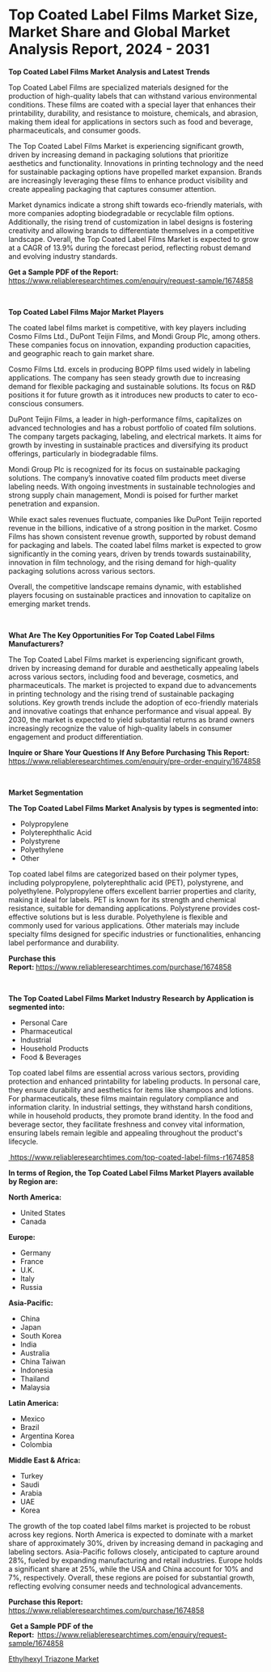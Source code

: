 <p><h1>Top Coated Label Films Market Size, Market Share and Global Market Analysis Report, 2024 - 2031</h1></p><p><strong>Top Coated Label Films Market Analysis and Latest Trends</strong></p>
<p><p>Top Coated Label Films are specialized materials designed for the production of high-quality labels that can withstand various environmental conditions. These films are coated with a special layer that enhances their printability, durability, and resistance to moisture, chemicals, and abrasion, making them ideal for applications in sectors such as food and beverage, pharmaceuticals, and consumer goods. </p><p>The Top Coated Label Films Market is experiencing significant growth, driven by increasing demand in packaging solutions that prioritize aesthetics and functionality. Innovations in printing technology and the need for sustainable packaging options have propelled market expansion. Brands are increasingly leveraging these films to enhance product visibility and create appealing packaging that captures consumer attention.</p><p>Market dynamics indicate a strong shift towards eco-friendly materials, with more companies adopting biodegradable or recyclable film options. Additionally, the rising trend of customization in label designs is fostering creativity and allowing brands to differentiate themselves in a competitive landscape. Overall, the Top Coated Label Films Market is expected to grow at a CAGR of 13.9% during the forecast period, reflecting robust demand and evolving industry standards.</p></p>
<p><strong>Get a Sample PDF of the Report:&nbsp;</strong> <a href="https://www.reliableresearchtimes.com/enquiry/request-sample/1674858?utm_campaign=1933&utm_medium=2&utm_source=Github&utm_content=ia&utm_term=28122024&utm_id=top-coated-label-films">https://www.reliableresearchtimes.com/enquiry/request-sample/1674858</a></p>
<p>&nbsp;</p>
<p><strong>Top Coated Label Films Major Market Players</strong></p>
<p><p>The coated label films market is competitive, with key players including Cosmo Films Ltd., DuPont Teijin Films, and Mondi Group Plc, among others. These companies focus on innovation, expanding production capacities, and geographic reach to gain market share.</p><p>Cosmo Films Ltd. excels in producing BOPP films used widely in labeling applications. The company has seen steady growth due to increasing demand for flexible packaging and sustainable solutions. Its focus on R&D positions it for future growth as it introduces new products to cater to eco-conscious consumers. </p><p>DuPont Teijin Films, a leader in high-performance films, capitalizes on advanced technologies and has a robust portfolio of coated film solutions. The company targets packaging, labeling, and electrical markets. It aims for growth by investing in sustainable practices and diversifying its product offerings, particularly in biodegradable films.</p><p>Mondi Group Plc is recognized for its focus on sustainable packaging solutions. The company’s innovative coated film products meet diverse labeling needs. With ongoing investments in sustainable technologies and strong supply chain management, Mondi is poised for further market penetration and expansion.</p><p>While exact sales revenues fluctuate, companies like DuPont Teijin reported revenue in the billions, indicative of a strong position in the market. Cosmo Films has shown consistent revenue growth, supported by robust demand for packaging and labels. The coated label films market is expected to grow significantly in the coming years, driven by trends towards sustainability, innovation in film technology, and the rising demand for high-quality packaging solutions across various sectors.</p><p>Overall, the competitive landscape remains dynamic, with established players focusing on sustainable practices and innovation to capitalize on emerging market trends.</p></p>
<p>&nbsp;</p>
<p><strong>What Are The Key Opportunities For Top Coated Label Films Manufacturers?</strong></p>
<p><p>The Top Coated Label Films market is experiencing significant growth, driven by increasing demand for durable and aesthetically appealing labels across various sectors, including food and beverage, cosmetics, and pharmaceuticals. The market is projected to expand due to advancements in printing technology and the rising trend of sustainable packaging solutions. Key growth trends include the adoption of eco-friendly materials and innovative coatings that enhance performance and visual appeal. By 2030, the market is expected to yield substantial returns as brand owners increasingly recognize the value of high-quality labels in consumer engagement and product differentiation.</p></p>
<p><strong>Inquire or Share Your Questions If Any Before Purchasing This Report:</strong> <a href="https://www.reliableresearchtimes.com/enquiry/pre-order-enquiry/1674858?utm_campaign=1933&utm_medium=2&utm_source=Github&utm_content=ia&utm_term=28122024&utm_id=top-coated-label-films">https://www.reliableresearchtimes.com/enquiry/pre-order-enquiry/1674858</a></p>
<p>&nbsp;</p>
<p><strong>Market Segmentation</strong></p>
<p><strong>The Top Coated Label Films Market Analysis by types is segmented into:</strong></p>
<p><ul><li>Polypropylene</li><li>Polyterephthalic Acid</li><li>Polystyrene</li><li>Polyethylene</li><li>Other</li></ul></p>
<p><p>Top coated label films are categorized based on their polymer types, including polypropylene, polyterephthalic acid (PET), polystyrene, and polyethylene. Polypropylene offers excellent barrier properties and clarity, making it ideal for labels. PET is known for its strength and chemical resistance, suitable for demanding applications. Polystyrene provides cost-effective solutions but is less durable. Polyethylene is flexible and commonly used for various applications. Other materials may include specialty films designed for specific industries or functionalities, enhancing label performance and durability.</p></p>
<p><strong>Purchase this Report:&nbsp;</strong><a href="https://www.reliableresearchtimes.com/purchase/1674858?utm_campaign=1933&utm_medium=2&utm_source=Github&utm_content=ia&utm_term=28122024&utm_id=top-coated-label-films">https://www.reliableresearchtimes.com/purchase/1674858</a></p>
<p>&nbsp;</p>
<p><strong>The Top Coated Label Films Market Industry Research by Application is segmented into:</strong></p>
<p><ul><li>Personal Care</li><li>Pharmaceutical</li><li>Industrial</li><li>Household Products</li><li>Food & Beverages</li></ul></p>
<p><p>Top coated label films are essential across various sectors, providing protection and enhanced printability for labeling products. In personal care, they ensure durability and aesthetics for items like shampoos and lotions. For pharmaceuticals, these films maintain regulatory compliance and information clarity. In industrial settings, they withstand harsh conditions, while in household products, they promote brand identity. In the food and beverage sector, they facilitate freshness and convey vital information, ensuring labels remain legible and appealing throughout the product's lifecycle.</p></p>
<p><a href="https://www.reliableresearchtimes.com/top-coated-label-films-r1674858?utm_campaign=1933&utm_medium=2&utm_source=Github&utm_content=ia&utm_term=28122024&utm_id=top-coated-label-films">&nbsp;https://www.reliableresearchtimes.com/top-coated-label-films-r1674858</a></p>
<p><strong>In terms of Region, the Top Coated Label Films Market Players available by Region are:</strong></p>
<p>
    <p> <strong> North America: </strong>
        <ul>
            <li>United States</li>
            <li>Canada</li>
        </ul>
        </p> 
    <p> <strong> Europe: </strong>
        <ul>
            <li>Germany</li>
            <li>France</li>
            <li>U.K.</li>
            <li>Italy</li>
            <li>Russia</li>
        </ul>
        </p> 
    <p> <strong> Asia-Pacific: </strong>
        <ul>
            <li>China</li>
            <li>Japan</li>
            <li>South Korea</li>
            <li>India</li>
            <li>Australia</li>
            <li>China Taiwan</li>
            <li>Indonesia</li>
            <li>Thailand</li>
            <li>Malaysia</li>
        </ul>
        </p> 
    <p> <strong> Latin America: </strong>
        <ul>
            <li>Mexico</li>
            <li>Brazil</li>
            <li>Argentina Korea</li>
            <li>Colombia</li>
        </ul>
        </p> 
    <p> <strong> Middle East & Africa: </strong>
        <ul>
            <li>Turkey</li>
            <li>Saudi</li>
            <li>Arabia</li>
            <li>UAE</li>
            <li>Korea</li>
        </ul>
    </p>
    </p>
<p><p>The growth of the top coated label films market is projected to be robust across key regions. North America is expected to dominate with a market share of approximately 30%, driven by increasing demand in packaging and labeling sectors. Asia-Pacific follows closely, anticipated to capture around 28%, fueled by expanding manufacturing and retail industries. Europe holds a significant share at 25%, while the USA and China account for 10% and 7%, respectively. Overall, these regions are poised for substantial growth, reflecting evolving consumer needs and technological advancements.</p></p>
<p><strong>Purchase this Report: </strong><a href="https://www.reliableresearchtimes.com/purchase/1674858?utm_campaign=1933&utm_medium=2&utm_source=Github&utm_content=ia&utm_term=28122024&utm_id=top-coated-label-films">https://www.reliableresearchtimes.com/purchase/1674858</a></p>
<p>&nbsp;<strong>Get a Sample PDF of the Report:&nbsp;&nbsp;</strong><a href="https://www.reliableresearchtimes.com/enquiry/request-sample/1674858?utm_campaign=1933&utm_medium=2&utm_source=Github&utm_content=ia&utm_term=28122024&utm_id=top-coated-label-films">https://www.reliableresearchtimes.com/enquiry/request-sample/1674858</a></p>
<p><strong></strong></p>
<p><p><a href="https://github.com/nathandecarvalho/Market-Research-Report-List-5/blob/main/ethylhexyl-triazone-market.md?utm_campaign=1933&utm_medium=2&utm_source=Github&utm_content=ia&utm_term=28122024&utm_id=top-coated-label-films">Ethylhexyl Triazone Market</a></p></p>